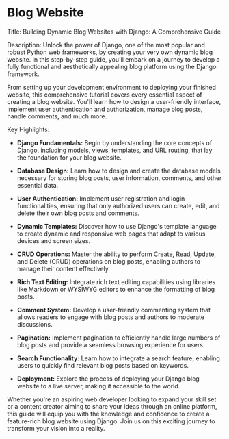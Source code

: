# Blog Website
Title: Building Dynamic Blog Websites with Django: A Comprehensive Guide

Description:
Unlock the power of Django, one of the most popular and robust Python web frameworks, by creating your very own dynamic blog website. In this step-by-step guide, you'll embark on a journey to develop a fully functional and aesthetically appealing blog platform using the Django framework.

From setting up your development environment to deploying your finished website, this comprehensive tutorial covers every essential aspect of creating a blog website. You'll learn how to design a user-friendly interface, implement user authentication and authorization, manage blog posts, handle comments, and much more.

Key Highlights:
- **Django Fundamentals:** Begin by understanding the core concepts of Django, including models, views, templates, and URL routing, that lay the foundation for your blog website.

- **Database Design:** Learn how to design and create the database models necessary for storing blog posts, user information, comments, and other essential data.

- **User Authentication:** Implement user registration and login functionalities, ensuring that only authorized users can create, edit, and delete their own blog posts and comments.

- **Dynamic Templates:** Discover how to use Django's template language to create dynamic and responsive web pages that adapt to various devices and screen sizes.

- **CRUD Operations:** Master the ability to perform Create, Read, Update, and Delete (CRUD) operations on blog posts, enabling authors to manage their content effectively.

- **Rich Text Editing:** Integrate rich text editing capabilities using libraries like Markdown or WYSIWYG editors to enhance the formatting of blog posts.

- **Comment System:** Develop a user-friendly commenting system that allows readers to engage with blog posts and authors to moderate discussions.

- **Pagination:** Implement pagination to efficiently handle large numbers of blog posts and provide a seamless browsing experience for users.

- **Search Functionality:** Learn how to integrate a search feature, enabling users to quickly find relevant blog posts based on keywords.

- **Deployment:** Explore the process of deploying your Django blog website to a live server, making it accessible to the world.

Whether you're an aspiring web developer looking to expand your skill set or a content creator aiming to share your ideas through an online platform, this guide will equip you with the knowledge and confidence to create a feature-rich blog website using Django. Join us on this exciting journey to transform your vision into a reality.
